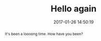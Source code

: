 ---
layout: post
title: Hello again
date:   2017-01-26 14:50:19
abstract: "It's been a loooong time. How have you been?"
---